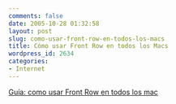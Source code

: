 ```yaml
---
comments: false
date: 2005-10-28 01:32:58
layout: post
slug: como-usar-front-row-en-todos-los-macs
title: Cómo usar Front Row en todos los Macs
wordpress_id: 2634
categories:
- Internet
---
```


[Guía: como usar Front Row en todos los mac](http://www.pedromoreno.net/?p=143)
